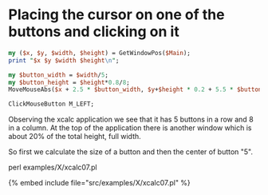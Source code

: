 # Placing the cursor on one of the buttons and clicking on it

```perl
my ($x, $y, $width, $height) = GetWindowPos($Main);
print "$x $y $width $height\n";

my $button_width = $width/5;
my $button_height = $height*0.8/8;
MoveMouseAbs($x + 2.5 * $button_width, $y+$height * 0.2 + 5.5 * $button_height);

ClickMouseButton M_LEFT;
```


Observing the xcalc application we see that it has 5 buttons in a row and 8 in a column.
At the top of the application there is another window which is about 20% of the total height, full width.




So first we calculate the size of a button and then the center of button "5".



perl examples/X/xcalc07.pl

{% embed include file="src/examples/X/xcalc07.pl" %}







